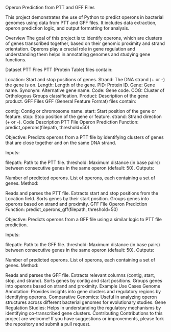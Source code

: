 Operon Prediction from PTT and GFF Files



This project demonstrates the use of Python to predict operons in bacterial genomes using data from PTT and GFF files. It includes data extraction, operon prediction logic, and output formatting for analysis.

Overview
The goal of this project is to identify operons, which are clusters of genes transcribed together, based on their genomic proximity and strand orientation. Operons play a crucial role in gene regulation and understanding them helps in annotating genomes and studying gene functions.

Dataset
PTT Files
PTT (Protein Table) files contain:

Location: Start and stop positions of genes.
Strand: The DNA strand (+ or -) the gene is on.
Length: Length of the gene.
PID: Protein ID.
Gene: Gene name.
Synonym: Alternative gene name.
Code: Gene code.
COG: Cluster of Orthologous Groups classification.
Product: Description of the gene product.
GFF Files
GFF (General Feature Format) files contain:

contig: Contig or chromosome name.
start: Start position of the gene or feature.
stop: Stop position of the gene or feature.
strand: Strand direction (+ or -).
Code Description
PTT File Operon Prediction
Function: predict_operons(filepath, threshold=50)

Objective: Predicts operons from a PTT file by identifying clusters of genes that are close together and on the same DNA strand.

Inputs:

filepath: Path to the PTT file.
threshold: Maximum distance (in base pairs) between consecutive genes in the same operon (default: 50).
Outputs:

Number of predicted operons.
List of operons, each containing a set of genes.
Method:

Reads and parses the PTT file.
Extracts start and stop positions from the Location field.
Sorts genes by their start position.
Groups genes into operons based on strand and proximity.
GFF File Operon Prediction
Function: predict_operons_gff(filepath, threshold=50)

Objective: Predicts operons from a GFF file using a similar logic to PTT file prediction.

Inputs:

filepath: Path to the GFF file.
threshold: Maximum distance (in base pairs) between consecutive genes in the same operon (default: 50).
Outputs:

Number of predicted operons.
List of operons, each containing a set of genes.
Method:

Reads and parses the GFF file.
Extracts relevant columns (contig, start, stop, and strand).
Sorts genes by contig and start positions.
Groups genes into operons based on strand and proximity.
Example Use Cases
Genome Annotation: Provides insights into gene clusters and regulatory regions by identifying operons.
Comparative Genomics: Useful in analyzing operon structures across different bacterial genomes for evolutionary studies.
Gene Regulation Studies: Helps in understanding the regulatory mechanisms by identifying co-transcribed gene clusters.
Contributing
Contributions to this project are welcome! If you have suggestions or improvements, please fork the repository and submit a pull request.

